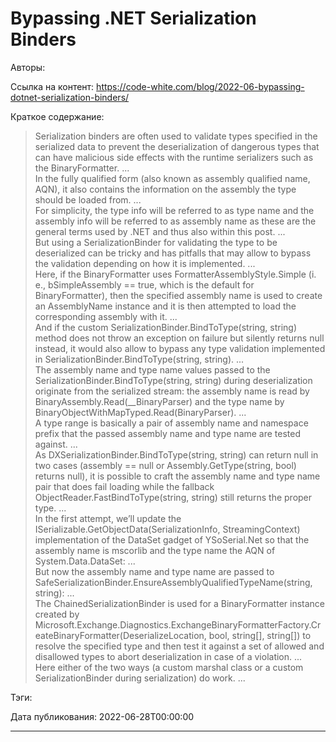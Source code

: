 # Bypassing .NET Serialization Binders

Авторы: 


Ссылка на контент: 
https://code-white.com/blog/2022-06-bypassing-dotnet-serialization-binders/

Краткое содержание: 

<blockquote>
Serialization binders are often used to validate types specified in the serialized data to prevent the deserialization of dangerous types that can have malicious side effects with the runtime serializers such as the BinaryFormatter.   ...   <br>In the fully qualified form (also known as assembly qualified name, AQN), it also contains the information on the assembly the type should be loaded from.   ...   <br>For simplicity, the type info will be referred to as type name and the assembly info will be referred to as assembly name as these are the general terms used by .NET and thus also within this post.   ...   <br>But using a SerializationBinder for validating the type to be deserialized can be tricky and has pitfalls that may allow to bypass the validation depending on how it is implemented.   ...   <br>Here, if the BinaryFormatter uses FormatterAssemblyStyle.Simple (i. e., bSimpleAssembly == true, which is the default for BinaryFormatter), then the specified assembly name is used to create an AssemblyName instance and it is then attempted to load the corresponding assembly with it.   ...   <br>And if the custom SerializationBinder.BindToType(string, string) method does not throw an exception on failure but silently returns null instead, it would also allow to bypass any type validation implemented in SerializationBinder.BindToType(string, string).   ...   <br>The assembly name and type name values passed to the SerializationBinder.BindToType(string, string) during deserialization originate from the serialized stream: the assembly name is read by BinaryAssembly.Read(__BinaryParser) and the type name by BinaryObjectWithMapTyped.Read(BinaryParser).   ...   <br>A type range is basically a pair of assembly name and namespace prefix that the passed assembly name and type name are tested against.   ...   <br>As DXSerializationBinder.BindToType(string, string) can return null in two cases (assembly == null or Assembly.GetType(string, bool) returns null), it is possible to craft the assembly name and type name pair that does fail loading while the fallback ObjectReader.FastBindToType(string, string) still returns the proper type.   ...   <br>In the first attempt, we’ll update the ISerializable.GetObjectData(SerializationInfo, StreamingContext) implementation of the DataSet gadget of YSoSerial.Net so that the assembly name is mscorlib and the type name the AQN of System.Data.DataSet:   ...   <br>But now the assembly name and type name are passed to SafeSerializationBinder.EnsureAssemblyQualifiedTypeName(string, string):   ...   <br>The ChainedSerializationBinder is used for a BinaryFormatter instance created by Microsoft.Exchange.Diagnostics.ExchangeBinaryFormatterFactory.CreateBinaryFormatter(DeserializeLocation, bool, string[], string[]) to resolve the specified type and then test it against a set of allowed and disallowed types to abort deserialization in case of a violation.   ...   <br>Here either of the two ways (a custom marshal class or a custom SerializationBinder during serialization) do work.   ...   
</blockquote>

Тэги: 


Дата публикования: 
2022-06-28T00:00:00

---

